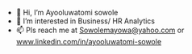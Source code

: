 - 👋 Hi, I’m Ayooluwatomi sowole
- 👀 I’m interested in Business/ HR Analytics 
- 📫 Pls reach me at Sowolemayowa@yahoo.com or www.linkedin.com/in/ayooluwatomi-sowole


